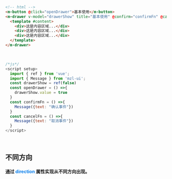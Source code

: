 <br/>

```html
<!-- html -->
<m-button @click="openDrawer">基本使用</m-button>
<m-drawer v-model="drawerShow" title="基本使用" @confirm="confirmFn" @cancel="cancelFn">
  <template #content>
    <div>这是内容区域...</div>
    <div>这是内容区域...</div>
    <div>这是内容区域...</div>
  </template>
</m-drawer>
```
<br/>

```javascript
/*js*/
<script setup>
  import { ref } from 'vue';
  import { Message } from 'mzl-ui';
  const drawerShow = ref(false)
  const openDrawer = () =>{
    drawerShow.value = true
  }
  const confirmFn = () =>{
    Message({text: "确认事件"})
  }
  const cancelFn = () =>{
    Message({text: "取消事件"})
  }
</script>
```
<br/>

## 不同方向
#### 通过 <font color=#0e80eb>**direction**</font> 属性实现从不同方向出现。
<br/>